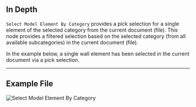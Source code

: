 ## In Depth
`Select Model Element By Category` provides a pick selection for a single element of the selected category from the current document (file). This node provides a filtered selection based on the selected category (from all available subcategories) in the current document (file).

In the example below, a single wall element has been selected in the current document via a pick selection.
___
## Example File

![Select Model Element By Category](./Dynamo.ComboNodes.DSModelElementByCategorySelection_img.jpg)